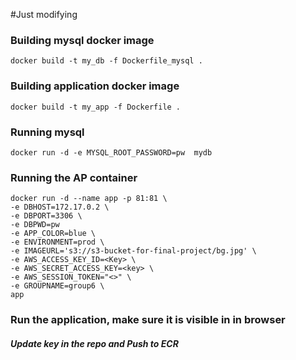 #Just modifying
### Building mysql docker image 
```docker build -t my_db -f Dockerfile_mysql . ```

### Building application docker image 
```docker build -t my_app -f Dockerfile . ```

### Running mysql
```docker run -d -e MYSQL_ROOT_PASSWORD=pw  mydb```





### Running the AP container
```
docker run -d --name app -p 81:81 \
-e DBHOST=172.17.0.2 \
-e DBPORT=3306 \
-e DBPWD=pw
-e APP_COLOR=blue \
-e ENVIRONMENT=prod \
-e IMAGEURL='s3://s3-bucket-for-final-project/bg.jpg' \
-e AWS_ACCESS_KEY_ID=<Key> \
-e AWS_SECRET_ACCESS_KEY=<key> \
-e AWS_SESSION_TOKEN="<>" \
-e GROUPNAME=group6 \
app
```
### Run the application, make sure it is visible in in browser


##### Update key in the repo and Push to ECR
